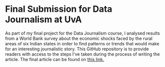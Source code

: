 # Final Submission for Data Journalism at UvA
As part of my final project for the Data Journalism course, I analysed results from a World Bank survey about the economic shocks faced by the rural areas of six Indian states in order to find patterns or trends that would make for an interesting journalistic story. This GitHub repository is to provide readers with access to the steps I've taken during the process of writing the article. The final article can be found on [this link.](https://shettyapeksha.medium.com/world-bank-study-reveals-impact-of-covid-19-on-household-expenses-in-india-d3ddde0ec723) 
